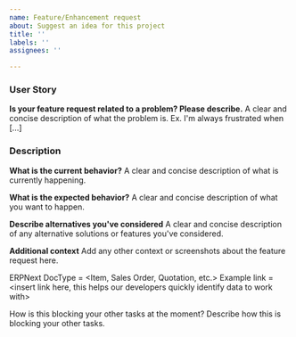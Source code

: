 ```yaml
---
name: Feature/Enhancement request
about: Suggest an idea for this project
title: ''
labels: ''
assignees: ''

---
```


### User Story
**Is your feature request related to a problem? Please describe.**
A clear and concise description of what the problem is. Ex. I'm always frustrated when [...]

### Description
**What is the current behavior?**
A clear and concise description of what is currently happening.

**What is the expected behavior?**
A clear and concise description of what you want to happen.

**Describe alternatives you've considered**
A clear and concise description of any alternative solutions or features you've considered.

**Additional context**
Add any other context or screenshots about the feature request here.

ERPNext DocType = <Item, Sales Order, Quotation, etc.>
Example link = <insert link here, this helps our developers quickly identify data to work with>

How is this blocking your other tasks at the moment?
Describe how this is blocking your other tasks.
